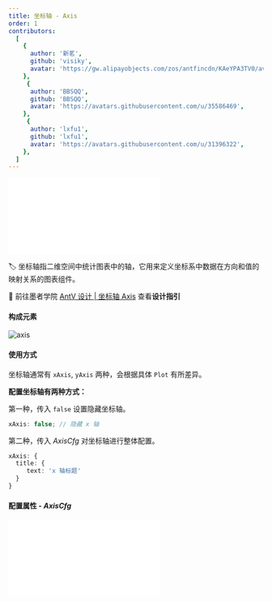 ```yaml
---
title: 坐标轴 - Axis
order: 1
contributors:
  [
    {
      author: '新茗',
      github: 'visiky',
      avatar: 'https://gw.alipayobjects.com/zos/antfincdn/KAeYPA3TV0/avatar.jpeg',
    },
     {
      author: 'BBSQQ',
      github: 'BBSQQ',
      avatar: 'https://avatars.githubusercontent.com/u/35586469',
    },
     {
      author: 'lxfu1',
      github: 'lxfu1',
      avatar: 'https://avatars.githubusercontent.com/u/31396322',
    },
  ]
---
```


<embed src="@/docs/styles/component.md"></embed>

🏷️  坐标轴指二维空间中统计图表中的轴，它用来定义坐标系中数据在方向和值的映射关系的图表组件。

🎨  前往墨者学院 [AntV 设计 | 坐标轴 Axis](https://www.yuque.com/mo-college/vis-design/twx9oi) 查看**设计指引**

#### 构成元素

![axis](https://gw.alipayobjects.com/zos/antfincdn/9%265Yc6tQuN/648d2019-aee9-4a17-8567-6bbc5910c38d.png)

#### 使用方式

坐标轴通常有 `xAxis`, `yAxis` 两种，会根据具体 `Plot` 有所差异。

<b>配置坐标轴有两种方式：</b>

第一种，传入 `false` 设置隐藏坐标轴。

```ts
xAxis: false; // 隐藏 x 轴
```

第二种，传入 _AxisCfg_ 对坐标轴进行整体配置。


```ts
xAxis: {
  title: {
     text: 'x 轴标题'
  }
}
```

#### 配置属性 - _AxisCfg_

<embed src="@/docs/common/axis.zh.md"></embed>
